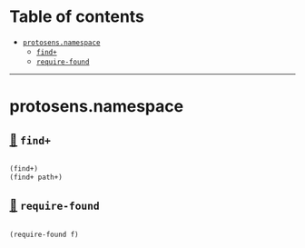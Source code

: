# Table of contents
-  [`protosens.namespace`](#protosens.namespace) 
    -  [`find+`](#protosens.namespace/find+)
    -  [`require-found`](#protosens.namespace/require-found)

-----
# <a name="protosens.namespace">protosens.namespace</a>






## <a name="protosens.namespace/find+">[:page_facing_up:](https://github.com/protosens/monorepo.cljc/blob/develop/module/namespace/src/main/clj/protosens/namespace.clj#L12-L27) `find+`</a>
``` clojure

(find+)
(find+ path+)
```


## <a name="protosens.namespace/require-found">[:page_facing_up:](https://github.com/protosens/monorepo.cljc/blob/develop/module/namespace/src/main/clj/protosens/namespace.clj#L31-L47) `require-found`</a>
``` clojure

(require-found f)
```

